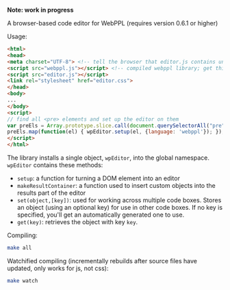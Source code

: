 **Note: work in progress**

A browser-based code editor for WebPPL (requires version 0.6.1 or higher)

Usage:

```html
<html>
<head>
<meta charset="UTF-8"> <!-- tell the browser that editor.js contains unicode -->
<script src="webppl.js"></script> <!-- compiled webppl library; get this from https://github.com/probmods/webppl -->
<script src="editor.js"></script>
<link rel="stylesheet" href="editor.css">
</head>
<body>
...
</body>
<script>
// find all <pre> elements and set up the editor on them
var preEls = Array.prototype.slice.call(document.querySelectorAll("pre"));
preEls.map(function(el) { wpEditor.setup(el, {language: 'webppl'}); });
</script>
</html>
```

The library installs a single object, `wpEditor`, into the global namespace. `wpEditor` contains these methods:

- `setup`: a function for turning a DOM element into an editor
- `makeResultContainer`: a function used to insert custom objects into the results part of the editor
- `set(object,[key])`: used for working across multiple code boxes. Stores an object (using an optional key) for use in other code boxes. If no key is specified, you'll get an automatically generated one to use.
- `get(key)`: retrieves the object with key `key`.

Compiling:

```sh
make all
```

Watchified compiling (incrementally rebuilds after source files have updated, only works for js, not css):

```sh
make watch
```
